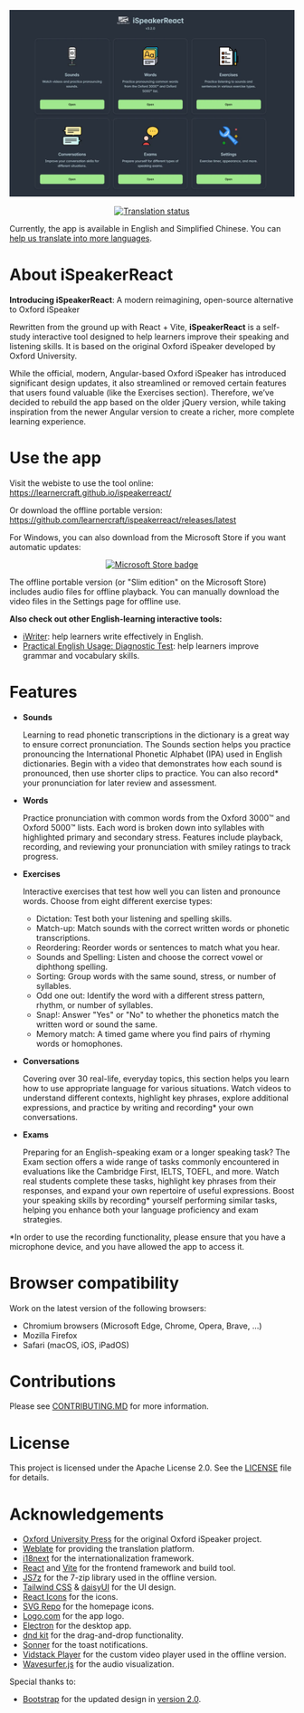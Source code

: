 <p align="center">
  <img src="./public/images/homepage_screenshot.webp" alt="iSpeakerReact homepage screenshot" />
</p>

<p align="center">
  <a href="https://hosted.weblate.org/engage/ispeakerreact/">
    <img src="https://hosted.weblate.org/widget/ispeakerreact/ispeakerreact-component/multi-blue.svg" width="600px" alt="Translation status" />
  </a>
</p>

Currently, the app is available in English and Simplified Chinese. You can [help us translate into more languages](https://github.com/learnercraft/ispeakerreact/issues/18).

# About iSpeakerReact

**Introducing iSpeakerReact**: A modern reimagining, open-source alternative to Oxford iSpeaker

Rewritten from the ground up with React + Vite, **iSpeakerReact** is a self-study interactive tool designed to help learners improve their speaking and listening skills. It is based on the original Oxford iSpeaker developed by Oxford University.

While the official, modern, Angular-based Oxford iSpeaker has introduced significant design updates, it also streamlined or removed certain features that users found valuable (like the Exercises section). Therefore, we’ve decided to rebuild the app based on the older jQuery version, while taking inspiration from the newer Angular version to create a richer, more complete learning experience.

# Use the app

Visit the webiste to use the tool online: <https://learnercraft.github.io/ispeakerreact/>

Or download the offline portable version: <https://github.com/learnercraft/ispeakerreact/releases/latest>

For Windows, you can also download from the Microsoft Store if you want automatic updates:

<p align="center">
    <a href="https://apps.microsoft.com/store/detail/9NWK49GLXGFP?launch=true&mode=mini">
        <img width="300px" src="https://get.microsoft.com/images/en-us%20dark.svg" alt="Microsoft Store badge"/>
    </a>
</p>

The offline portable version (or "Slim edition" on the Microsoft Store) includes audio files for offline playback. You can manually download the video files in the Settings page for offline use.

**Also check out other English-learning interactive tools:**

- [iWriter](http://github.com/yell0wsuit/iwriter): help learners write effectively in English.
- [Practical English Usage: Diagnostic Test](http://github.com/yell0wsuit/oxford-peu-diagnostics): help learners improve grammar and vocabulary skills.

# Features

- **Sounds**

  Learning to read phonetic transcriptions in the dictionary is a great way to ensure correct pronunciation. The Sounds section helps you practice pronouncing the International Phonetic Alphabet (IPA) used in English dictionaries. Begin with a video that demonstrates how each sound is pronounced, then use shorter clips to practice. You can also record* your pronunciation for later review and assessment.

- **Words**

  Practice pronunciation with common words from the Oxford 3000™ and Oxford 5000™ lists. Each word is broken down into syllables with highlighted primary and secondary stress. Features include playback, recording, and reviewing your pronunciation with smiley ratings to track progress.

- **Exercises**

  Interactive exercises that test how well you can listen and pronounce words. Choose from eight different exercise types:

  - Dictation: Test both your listening and spelling skills.
  - Match-up: Match sounds with the correct written words or phonetic transcriptions.
  - Reordering: Reorder words or sentences to match what you hear.
  - Sounds and Spelling: Listen and choose the correct vowel or diphthong spelling.
  - Sorting: Group words with the same sound, stress, or number of syllables.
  - Odd one out: Identify the word with a different stress pattern, rhythm, or number of syllables.
  - Snap!: Answer "Yes" or "No" to whether the phonetics match the written word or sound the same.
  - Memory match: A timed game where you find pairs of rhyming words or homophones.

- **Conversations**

  Covering over 30 real-life, everyday topics, this section helps you learn how to use appropriate language for various situations. Watch videos to understand different contexts, highlight key phrases, explore additional expressions, and practice by writing and recording* your own conversations.

- **Exams**

  Preparing for an English-speaking exam or a longer speaking task? The Exam section offers a wide range of tasks commonly encountered in evaluations like the Cambridge First, IELTS, TOEFL, and more. Watch real students complete these tasks, highlight key phrases from their responses, and expand your own repertoire of useful expressions. Boost your speaking skills by recording* yourself performing similar tasks, helping you enhance both your language proficiency and exam strategies.

*In order to use the recording functionality, please ensure that you have a microphone device, and you have allowed the app to access it.

# Browser compatibility

Work on the latest version of the following browsers:

- Chromium browsers (Microsoft Edge, Chrome, Opera, Brave, ...)
- Mozilla Firefox
- Safari (macOS, iOS, iPadOS)

# Contributions

Please see [CONTRIBUTING.MD](./CONTRIBUTING.md) for more information.

# License

This project is licensed under the Apache License 2.0. See the [LICENSE](./LICENSE) file for details.

# Acknowledgements

- [Oxford University Press](https://www.oxfordlearnersdictionaries.com/) for the original Oxford iSpeaker project.
- [Weblate](https://weblate.org/) for providing the translation platform.
- [i18next](https://www.i18next.com/) for the internationalization framework.
- [React](https://react.dev/) and [Vite](https://vitejs.dev/) for the frontend framework and build tool.
- [JS7z](https://github.com/GMH-Code/JS7z) for the 7-zip library used in the offline version.
- [Tailwind CSS](https://tailwindcss.com/) & [daisyUI](https://daisyui.com/) for the UI design.
- [React Icons](https://react-icons.github.io/react-icons/) for the icons.
- [SVG Repo](https://www.svgrepo.com/) for the homepage icons.
- [Logo.com](https://logo.com/) for the app logo.
- [Electron](https://www.electronjs.org/) for the desktop app.
- [dnd kit](https://dndkit.com/) for the drag-and-drop functionality.
- [Sonner](https://sonner.emilkowal.ski/) for the toast notifications.
- [Vidstack Player](https://vidstack.io/) for the custom video player used in the offline version.
- [Wavesurfer.js](https://wavesurfer.xyz/) for the audio visualization.

Special thanks to:

- [Bootstrap](https://getbootstrap.com/) for the updated design in [version 2.0](https://github.com/learnercraft/ispeakerreact/pull/6).
